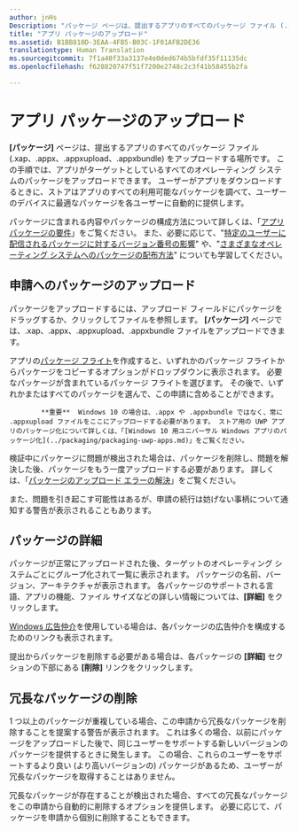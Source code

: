 ```yaml
---
author: jnHs
Description: "パッケージ ページは、提出するアプリのすべてのパッケージ ファイル (.xap、.appx、.appxupload、.appxbundle) をアップロードする場所です。 この手順では、アプリがターゲットとしているすべてのオペレーティング システムのパッケージをアップロードできます。"
title: "アプリ パッケージのアップロード"
ms.assetid: B1BB810D-3EAA-4FB5-B03C-1F01AFB2DE36
translationtype: Human Translation
ms.sourcegitcommit: 7f1a40f33a3137e4e0ded674b5bfdf35f11135dc
ms.openlocfilehash: f628820747f51f7200e2748c2c3f41b58455b2fa

---
```


# アプリ パッケージのアップロード


**[パッケージ]** ページは、提出するアプリのすべてのパッケージ ファイル (.xap、.appx、.appxupload、.appxbundle) をアップロードする場所です。 この手順では、アプリがターゲットとしているすべてのオペレーティング システムのパッケージをアップロードできます。 ユーザーがアプリをダウンロードするときに、ストアはアプリのすべての利用可能なパッケージを調べて、ユーザーのデバイスに最適なパッケージを各ユーザーに自動的に提供します。

パッケージに含まれる内容やパッケージの構成方法について詳しくは、「[アプリ パッケージの要件](app-package-requirements.md)」をご覧ください。 また、必要に応じて、"[特定のユーザーに配信されるパッケージに対するバージョン番号の影響](package-version-numbering.md)" や、"[さまざまなオペレーティング システムへのパッケージの配布方法](guidance-for-app-package-management.md)" についても学習してください。

## 申請へのパッケージのアップロード


パッケージをアップロードするには、アップロード フィールドにパッケージをドラッグするか、クリックしてファイルを参照します。 **[パッケージ]** ページでは、.xap、.appx、.appxupload、.appxbundle ファイルをアップロードできます。

アプリの[パッケージ フライト](package-flights.md)を作成すると、いずれかのパッケージ フライトからパッケージをコピーするオプションがドロップダウンに表示されます。 必要なパッケージが含まれているパッケージ フライトを選びます。 その後で、いずれかまたはすべてのパッケージを選んで、この申請に含めることができます。

> 
            **重要**  Windows 10 の場合は、.appx や .appxbundle ではなく、常に .appxupload ファイルをここにアップロードする必要があります。 ストア用の UWP アプリのパッケージ化について詳しくは、「[Windows 10 用ユニバーサル Windows アプリのパッケージ化](../packaging/packaging-uwp-apps.md)」をご覧ください。

検証中にパッケージに問題が検出された場合は、パッケージを削除し、問題を解決した後、パッケージをもう一度アップロードする必要があります。 詳しくは、「[パッケージのアップロード エラーの解決](resolve-package-upload-errors.md)」をご覧ください。

また、問題を引き起こす可能性はあるが、申請の続行は妨げない事柄について通知する警告が表示されることもあります。

## パッケージの詳細


パッケージが正常にアップロードされた後、ターゲットのオペレーティング システムごとにグループ化されて一覧に表示されます。 パッケージの名前、バージョン、アーキテクチャが表示されます。 各パッケージのサポートされる言語、アプリの機能、ファイル サイズなどの詳しい情報については、**[詳細]** をクリックします。

[Windows 広告仲介](../monetize/use-ad-mediation-to-maximize-revenue.md)を使用している場合は、各パッケージの広告仲介を構成するためのリンクも表示されます。

提出からパッケージを削除する必要がある場合は、各パッケージの **[詳細]** セクションの下部にある **[削除]** リンクをクリックします。

## 冗長なパッケージの削除


1 つ以上のパッケージが重複している場合、この申請から冗長なパッケージを削除することを提案する警告が表示されます。 これは多くの場合、以前にパッケージをアップロードした後で、同じユーザーをサポートする新しいバージョンのパッケージを提供するときに発生します。 この場合、これらのユーザーをサポートするより良い (より高いバージョンの) パッケージがあるため、ユーザーが冗長なパッケージを取得することはありません。

冗長なパッケージが存在することが検出された場合、すべての冗長なパッケージをこの申請から自動的に削除するオプションを提供します。 必要に応じて、パッケージを申請から個別に削除することもできます。


 







<!--HONumber=Jun16_HO5-->


